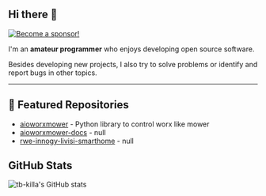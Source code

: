## Hi there 👋

[![Become a sponsor!](https://img.shields.io/badge/Sponsor%20me-💖-ff69b4?style=for-the-badge)](https://github.com/sponsors/tb-killa)

I'm an **amateur programmer** who enjoys developing open source software.

Besides developing new projects, I also try to solve problems or identify and report bugs in other topics.

---

<!-- featured-start -->
## 🚀 Featured Repositories

- [aioworxmower](https://github.com/tb-killa/aioworxmower) - Python library to control worx like mower
- [aioworxmower-docs](https://github.com/tb-killa/aioworxmower-docs) - null
- [rwe-innogy-livisi-smarthome](https://github.com/tb-killa/rwe-innogy-livisi-smarthome) - null

<!-- featured-end -->

## GitHub Stats

![tb-killa's GitHub stats](https://github-readme-stats.vercel.app/api?username=tb-killa&show_icons=true&theme=transparent)
